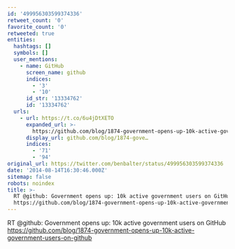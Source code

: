 ```yaml
---
id: '499956303599374336'
retweet_count: '0'
favorite_count: '0'
retweeted: true
entities:
  hashtags: []
  symbols: []
  user_mentions:
    - name: GitHub
      screen_name: github
      indices:
        - '3'
        - '10'
      id_str: '13334762'
      id: '13334762'
  urls:
    - url: https://t.co/6u4jDtXETO
      expanded_url: >-
        https://github.com/blog/1874-government-opens-up-10k-active-government-users-on-github
      display_url: github.com/blog/1874-gove…
      indices:
        - '71'
        - '94'
original_url: https://twitter.com/benbalter/status/499956303599374336
date: '2014-08-14T16:30:46.000Z'
sitemap: false
robots: noindex
title: >-
  RT @github: Government opens up: 10k active government users on GitHub
  https://github.com/blog/1874-government-opens-up-10k-active-government-users-on-github
---
```


RT @github: Government opens up: 10k active government users on GitHub https://github.com/blog/1874-government-opens-up-10k-active-government-users-on-github